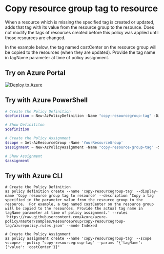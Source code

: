 # Copy resource group tag to resource

When a resource which is missing the specified tag is created or updated, adds that tag with its value from the resource group to the resource. Does not modify the tags of resources created before this policy was applied until those resources are changed.

 In the example below, the tag named costCenter on the resource group will be copied to the resources (when they are updated). Provide the tag name in tagName parameter at time of policy assignment.
## Try on Azure Portal

[![Deploy to Azure](http://azuredeploy.net/deploybutton.png)](https://portal.azure.com/#blade/Microsoft_Azure_Policy/CreatePolicyDefinitionBlade/uri/https%3A%2F%2Fraw.githubusercontent.com%2FAzure%2Fazure-policy%2Fmaster%2Fsamples%2FResourceGroup%2Fcopy-resourcegroup-tag%2Fazurepolicy.json)

## Try with Azure PowerShell

````powershell
# Create the Policy Definition
$definition = New-AzPolicyDefinition -Name "copy-resourcegroup-tag" -DisplayName "Copy resource group tag to resource" -description "Copy a tag specified in the parameter value from the resource group to the resource.  For example, a tag named costCenter on the resource group will be copied to the resources. Provide the actual tag name in tagName parameter at time of policy assignment." -Policy 'https://raw.githubusercontent.com/Azure/azure-policy/master/samples/ResourceGroup/copy-resourcegroup-tag/azurepolicy.rules.json' -Mode Indexed

# Show Definititon
$definition

# Create the Policy Assignment
$scope = Get-AzResourceGroup -Name 'YourResourceGroup'
$assignment = New-AzPolicyAssignment -Name "copy-resource-group-tag" -Scope $scope -PolicyDefinition $definition -tagName "CostCenter"

# Show Assignment
$assignment 
````

## Try with Azure CLI

````cli
# Create the Policy Definition
az policy definition create --name 'copy-resourcegroup-tag' --display-name 'Copy resource group tag to resource' --description 'Copy a tag specified in the parameter value from the resource group to the resource.  For example, a tag named costCenter on the resource group will be copied to the resources. Provide the actual tag name in tagName parameter at time of policy assignment.' --rules 'https://raw.githubusercontent.com/Azure/azure-policy/master/samples/ResourceGroup/copy-resourcegroup-tag/azurepolicy.rules.json' --mode Indexed

# Create the Policy Assignment
az policy assignment create --name 'copy-resourcegroup-tag' --scope <scope> --policy "copy-resourcegroup-tag" --params "{'tagName':{'value': 'costCenter'}}" 

````
